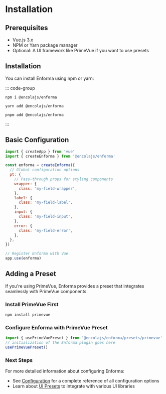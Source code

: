 # Installation

## Prerequisites

- Vue.js 3.x
- NPM or Yarn package manager
- Optional: A UI framework like PrimeVue if you want to use presets

## Installation

You can install Enforma using npm or yarn:

::: code-group
```shell [npm]
npm i @encolajs/enforma
```

```shell [yarn]
yarn add @encolajs/enforma
```

```shell [pnpm]
pnpm add @encolajs/enforma
```
:::

## Basic Configuration

```js
import { createApp } from 'vue'
import { createEnforma } from '@encolajs/enforma'

const enforma = createEnforma({
  // Global configuration options
  pt: {
    // Pass-through props for styling components
    wrapper: {
      class: 'my-field-wrapper',
    },
    label: {
      class: 'my-field-label',
    },
    input: {
      class: 'my-field-input',
    },
    error: {
      class: 'my-field-error',
    },
  },
})

// Register Enforma with Vue
app.use(enforma)
```

## Adding a Preset

If you're using PrimeVue, Enforma provides a preset that integrates seamlessly with PrimeVue components.

### Install PrimeVue First

```bash
npm install primevue
```

### Configure Enforma with PrimeVue Preset

```js
import { usePrimeVuePreset } from '@encolajs/enforma/presets/primevue'
// initialization of the Enforma plugin goes here
usePrimeVuePreset()
```

### Next Steps

For more detailed information about configuring Enforma:

- See [Configuration](/core-concepts/configuration.md) for a complete reference of all configuration options
- Learn about [UI Presets](/presets/index.md) to integrate with various UI libraries